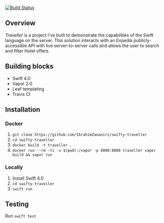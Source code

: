 [![Build Status](https://travis-ci.org/IbrahimZananiri/swifty-traveller.svg?branch=master)](https://travis-ci.org/IbrahimZananiri/swifty-traveller)

## Overview
*Traveller* is a project I've built to demonstrate the capabilities of the Swift language on the server.
This solution interacts with an Expedia publicly-accessible API with live server-to-server calls and allows the user to search and filter Hotel offers.

## Building blocks
- Swift 4.0
- Vapor 2.0
- Leaf templating
- Travis CI

## Installation

### Docker
1. `git clone https://github.com/IbrahimZananiri/swifty-traveller`
2. `cd swifty-traveller`
3. `docker build -t traveller .`
4. `docker run --rm -ti -v $(pwd):/vapor -p 8080:8080 traveller vapor build && vapor run`

### Locally
1. Install Swift 4.0
2. `cd swifty-traveller`
3. `swift run`

## Testing
Run `swift test`

